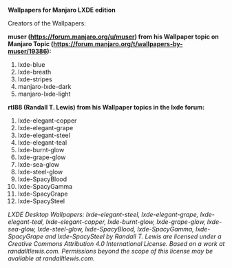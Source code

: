 **Wallpapers for Manjaro LXDE edition**

Creators of the Wallpapers:

**muser (https://forum.manjaro.org/u/muser) from his Wallpaper topic on Manjaro Topic (https://forum.manjaro.org/t/wallpapers-by-muser/19386):**

1. lxde-blue
2. lxde-breath
3. lxde-stripes
4. manjaro-lxde-dark
5. manjaro-lxde-light 

**rtl88 (Randall T. Lewis) from his Wallpaper topics in the lxde forum:**

1. lxde-elegant-copper
2. lxde-elegant-grape
3. lxde-elegant-steel
4. lxde-elegant-teal
5. lxde-burnt-glow
6. lxde-grape-glow
7. lxde-sea-glow
8. lxde-steel-glow
9. lxde-SpacyBlood
10. lxde-SpacyGamma
11. lxde-SpacyGrape
12. lxde-SpacySteel

*LXDE Desktop Wallpapers: lxde-elegant-steel, lxde-elegant-grape, lxde-elegant-teal, lxde-elegant-copper, lxde-burnt-glow, lxde-grape-glow, lxde-sea-glow, lxde-steel-glow, lxde-SpacyBlood, lxde-SpacyGamma, lxde-SpacyGrape and lxde-SpacySteel by Randall T. Lewis are licensed under a Creative Commons Attribution 4.0 International License.
Based on a work at randalltlewis.com.
Permissions beyond the scope of this license may be available at randalltlewis.com.*
